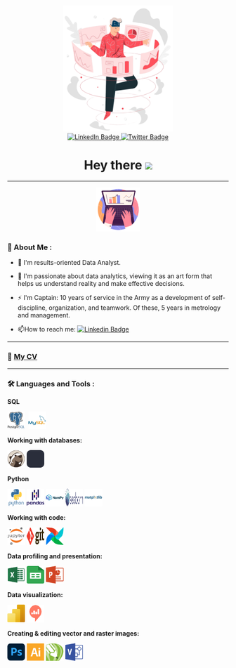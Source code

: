 <div id="header" align="center">
  <img src="https://github.com/mr-Vozhyk/Bio-icon/blob/main/mr_Vozhyk.svg" width="250"/>
</div>

<div id="badges" align="center">
  <a href="https://www.linkedin.com/in/mrvozhyk/">
    <img src="https://img.shields.io/badge/LinkedIn-blue?logo=linkedin&logoColor=white&style=for-the-badge" alt="LinkedIn Badge"/>
  </a>
  <a href="https://t.me/mr_Vozhyk">
    <img src="https://img.shields.io/badge/Telegram-blue?logo=telegram&logoColor=white&style=for-the-badge" alt="Twitter Badge"/>
  </a>
</div>
<h1 font-size="10px" align="center">
  Hey there
  <img src="https://media.giphy.com/media/hvRJCLFzcasrR4ia7z/giphy.gif" width="30px">
</h1>

---

<div id="header" align="center">
  <img src="https://github.com/mr-Vozhyk/Bio-icon/blob/main/bar-chart_logo.png" width="100"/>
</div>

### :rocket: About Me :

- :telescope: I'm results-oriented Data Analyst.

- :seedling: I'm passionate about data analytics, viewing it as an art form that helps us understand reality and make effective decisions. 

- :zap: I'm Captain: 10 years of service in the Army as a development of self-discipline, organization, and teamwork. Of these, 5 years in metrology and management.

- :mailbox:How to reach me: [![Linkedin Badge](https://img.shields.io/badge/-mr_Vozhyk-blue?style=flat&logo=Linkedin&logoColor=white)](https://t.me/mr_Vozhyk)

---

### 📑 **[My CV](https://github.com/mr-Vozhyk/Certificates/blob/main/CV_Data_Analyst_(Junior)_Kopats_Mikita_10.2024.pdf)**

---

### :hammer_and_wrench: Languages and Tools :
<div>

**SQL**

  <img src="https://github.com/mr-Vozhyk/Bio-icon/blob/main/1_PostgreSQL.svg"         title="PostgreSQL"      alt="PostgreSQL" width="40" height="40"/>&nbsp;
  <img src="https://github.com/mr-Vozhyk/Bio-icon/blob/main/2_MySQL.svg"              title="MySQL"           alt="MySQL"      width="40" height="40"/>&nbsp;

**Working with databases:**

<img src="https://github.com/mr-Vozhyk/Bio-icon/blob/main/3_DBeaver.svg"              title="DBeaver"         alt="DBeaver"         width="40" height="40"/>
<img src="https://github.com/mr-Vozhyk/Bio-icon/blob/main/4_Clickhouse.svg"           title="ClickHouse"      alt="ClickHouse"      width="40" height="40"/>

**Python**

<img src="https://github.com/mr-Vozhyk/Bio-icon/blob/main/5_Python.svg"                    title="Python"                   alt="Python"                   width="40" height="40"/>
<img src="https://github.com/mr-Vozhyk/Bio-icon/blob/main/6_Pandas%20%5BPython%5D.svg"     title="Pandas [Python]"          alt="Pandas [Python]"          width="40" height="40"/>
<img src="https://github.com/mr-Vozhyk/Bio-icon/blob/main/7_Numpy%20%5BPython%5D.svg"      title="Numpy [Python]"           alt="Numpy [Python]"           width="40" height="40"/>
<img src="https://github.com/mr-Vozhyk/Bio-icon/blob/main/8_Seaborn%20%5BPython%5D.svg"    title="Seaborn [Python]"         alt="Seaborn [Python]"         width="40" height="40"/>
<img src="https://github.com/mr-Vozhyk/Bio-icon/blob/main/9_Matplotlib%20%5BPython%5D.svg" title="Matplotlib [Python]"      alt="Matplotlib [Python]"      width="40" height="40"/>

**Working with code:**

<img src="https://github.com/mr-Vozhyk/Bio-icon/blob/main/10_Jupyter.svg"           title="Jupyter"             alt="Jupyter"             width="40" height="40"/>
<img src="https://github.com/mr-Vozhyk/Bio-icon/blob/main/11_Git.svg"               title="Git"                 alt="Git"                 width="40" height="40"/>
<img src="https://github.com/mr-Vozhyk/Bio-icon/blob/main/12_Apache%20Airflow.svg"  title="Apache Airflow"      alt="Apache Airflow"      width="40" height="40"/>

**Data profiling and presentation:**

<img src="https://github.com/mr-Vozhyk/Bio-icon/blob/main/13_Excel.svg"              title="Excel"               alt="Excel"               width="40" height="40"/>
<img src="https://github.com/mr-Vozhyk/Bio-icon/blob/main/14_Google%20Sheets.svg"    title="Google Sheets"       alt="Google Sheets"       width="40" height="40"/>
<img src="https://github.com/mr-Vozhyk/Bio-icon/blob/main/15_Power%20Point.svg"      title="Power Point"         alt="Power Point"         width="40" height="40"/>

**Data visualization:**

<img src="https://github.com/mr-Vozhyk/Bio-icon/blob/main/16_Power%20BI.svg"         title="Power BI"            alt="Power BI"            width="40" height="40"/>
<img src="https://github.com/mr-Vozhyk/Bio-icon/blob/main/17_Redash.svg"             title="Redash"              alt="Redash"              width="40" height="40"/>

**Creating & editing vector and raster images:**

<img src="https://github.com/mr-Vozhyk/Bio-icon/blob/main/18_Adobe%20Photoshop.svg"       title="Adobe Photoshop"     alt="Adobe Photoshop"     width="40" height="40"/>
<img src="https://github.com/mr-Vozhyk/Bio-icon/blob/main/19_Adobe%20Illustrator.svg"     title="Adobe Illustrator"   alt="Adobe Illustrator"   width="40" height="40"/>
<img src="https://github.com/mr-Vozhyk/Bio-icon/blob/main/20_CorelDraw.svg"               title="CorelDraw"           alt="CorelDraw"           width="40" height="40"/>
<img src="https://github.com/mr-Vozhyk/Bio-icon/blob/main/21_MS%20Visio.svg"              title="MS Visio"            alt="MS Visio"            width="40" height="40"/>
</div>

